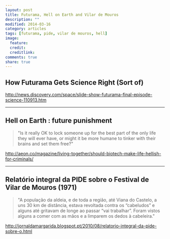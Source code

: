 ```yaml
---
layout: post
title: Futurama, Hell on Earth and Vilar de Mouros
description: ""
modified: 2014-03-16
category: articles
tags: [futurama, pide, vilar de mouros, hell]
image:
  feature: 
  credit: 
  creditlink: 
comments: true
share: true
---
```


## How Futurama Gets Science Right (Sort of) 
<http://news.discovery.com/space/slide-show-futurama-final-episode-science-110913.htm>

---


## Hell on Earth : future punishment
>"Is it really OK to lock someone up for the best part of the only life they will ever have, or might it be more humane to tinker with their brains and set them free?"

<http://aeon.co/magazine/living-together/should-biotech-make-life-hellish-for-criminals/>

---

## Relatório integral da PIDE sobre o Festival de Vilar de Mouros (1971)

>"A população da aldeia, e de toda a região, até Viana do Castelo, a uns 30 km de distância, estava revoltada contra os “cabeludos” e alguns até gritavam de longe ao passar “vai trabalhar”. Foram vistos alguns a comer com as mãos e a limparem os dedos à cabeleira."

<http://jornaldamargarida.blogspot.pt/2010/08/relatorio-integral-da-pide-sobre-o.html>
